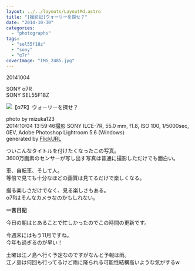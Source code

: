 ```yaml
---
layout: ../../layouts/LayoutMd.astro
title: "[撮影記]ウォーリーを探せ？"
date: "2014-10-30"
categories: 
  - "photographs"
tags: 
  - "sel55f18z"
  - "sony"
  - "α7r"
coverImage: "IMG_2485.jpg"
---
```


20141004

SONY α7R  
SONY SEL55F18Z

![【α7R】ウォーリーを探せ？](/archive/images/15386438397_891a7e656d_b.jpg)
 
photo by mizuka123  
2014:10:04 13:59:46撮影 SONY ILCE-7R, 55.0 mm, f1.8, ISO 100, 1/5000sec, 0EV, Adobe Photoshop Lightroom 5.6 (Windows)  
generated by [FlickURL](https://itunes.apple.com/jp/app/flickurl/id817330241?mt=8)

ついこんなタイトルを付けたくなったこの写真。  
3600万画素のセンサーが写し出す写真は普通に撮影しただけでも面白い。

車、自転車、そして人。  
等倍で見ても十分なほどの画質は見てるだけで楽しくなる。

撮る楽しさだけでなく、見る楽しさもある。  
α7Rはそんなカメラなのかもしれない。

**一言日記**

今日の朝はとあることで忙しかったのでこの時間の更新です。

今週末にはもう11月ですね。  
今年も過ぎるのが早い！

土曜は江ノ島へ行く予定なのですがなんと予報は雨。  
江ノ島は何回も行ってるけど雨に降られる可能性結構高いような気がするw

